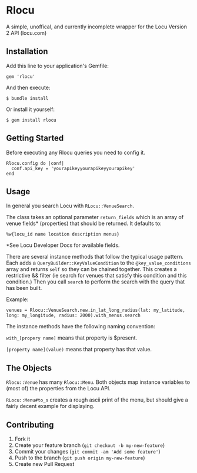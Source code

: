 # Rlocu

A simple, unoffical, and currently incomplete wrapper for the Locu Version 2 API (locu.com)

## Installation

Add this line to your application's Gemfile:

    gem 'rlocu'

And then execute:

    $ bundle install

Or install it yourself:

    $ gem install rlocu

## Getting Started

Before executing any Rlocu queries you need to config it.

    Rlocu.config do |conf|
      conf.api_key = 'yourapikeyyourapikeyyourapikey'
    end

## Usage
In general you search Locu with `RLocu::VenueSearch`.

The class takes an optional parameter `return_fields` which is an array of venue fields* (properties) that should be returned.  It defaults to:

    %w{locu_id name location description menus}

*See Locu Developer Docs for available fields.

There are several instance methods that follow the typical usage pattern.  Each adds a `QueryBuilder::KeyValueCondition` to the `@key_value_conditions` array and returns `self` so they can be chained together.  This creates a restrictive && filter (ie search for venues that satisfy this condition and this condition.)  Then you call `search` to perform the search with the query that has been built.

Example:

    venues = Rlocu::VenueSearch.new.in_lat_long_radius(lat: my_latitude, long: my_longitude, radius: 2000).with_menus.search

The instance methods have the following naming convention:

`with_[propery name]` means that property is $present.

`[property name](value)` means that property has that value.

## The Objects

`Rlocu::Venue` has many `Rlocu::Menu`.  Both objects map instance variables to (most of) the properties from the Locu API.


`RLocu::Menu#to_s` creates a rough  ascii print of the menu, but should give a fairly decent example for displaying.

## Contributing

1. Fork it
2. Create your feature branch (`git checkout -b my-new-feature`)
3. Commit your changes (`git commit -am 'Add some feature'`)
4. Push to the branch (`git push origin my-new-feature`)
5. Create new Pull Request
